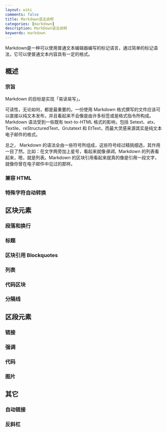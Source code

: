 ```yaml
---
layout: wiki
comments: false
title: Markdown语法说明
categories: [markdown]
description: MarkDown语法说明
keywords: markdown
---
```


Markdown是一种可以使用普通文本编辑器编写的标记语言，通过简单的标记语法，它可以使普通文本内容具有一定的格式。

## 概述
### 宗旨
Markdown 的目标是实现「易读易写」。

可读性，无论如何，都是最重要的。一份使用 Markdown 格式撰写的文件应该可以直接以纯文本发布，并且看起来不会像是由许多标签或是格式指令所构成。Markdown 语法受到一些既有 text-to-HTML 格式的影响，包括 Setext、atx、Textile、reStructuredText、Grutatext 和 EtText，而最大灵感来源其实是纯文本电子邮件的格式。

总之， Markdown 的语法全由一些符号所组成，这些符号经过精挑细选，其作用一目了然。比如：在文字两旁加上星号，看起来就像*强调*。Markdown 的列表看起来，嗯，就是列表。Markdown 的区块引用看起来就真的像是引用一段文字，就像你曾在电子邮件中见过的那样。

### 兼容 HTML

### 特殊字符自动转换

## 区块元素

### 段落和换行

### 标题

### 区块引用 Blockquotes

### 列表

### 代码区块

### 分隔线

## 区段元素

### 链接

### 强调

### 代码

### 图片

## 其它

### 自动链接

### 反斜杠